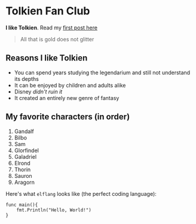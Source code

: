 # Tolkien Fan Club

**I like Tolkien**.
Read my [first post here](/majesty)

> All that is gold does not glitter

## Reasons I like Tolkien

-   You can spend years studying the legendarium and still not understand its depths
-   It can be enjoyed by children and adults alike
-   Disney _didn't ruin it_
-   It created an entirely new genre of fantasy

## My favorite characters (in order)

1. Gandalf
2. Bilbo
3. Sam
4. Glorfindel
5. Galadriel
6. Elrond
7. Thorin
8. Sauron
9. Aragorn

Here's what `elflang` looks like (the perfect coding language):

```
func main(){
    fmt.Println("Hello, World!")
}
```
